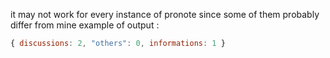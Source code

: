 it may not work for every instance of pronote since some of them probably differ from mine
example of output : 
```js
{ discussions: 2, "others": 0, informations: 1 }
```
